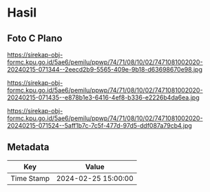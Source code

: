# Hasil

## Foto C Plano

https://sirekap-obj-formc.kpu.go.id/5ae6/pemilu/ppwp/74/71/08/10/02/7471081002020-20240215-071344--2eecd2b9-5565-409e-9b18-d63698670e98.jpg

https://sirekap-obj-formc.kpu.go.id/5ae6/pemilu/ppwp/74/71/08/10/02/7471081002020-20240215-071435--e878b1e3-6416-4ef8-b336-e2226b4da6ea.jpg

https://sirekap-obj-formc.kpu.go.id/5ae6/pemilu/ppwp/74/71/08/10/02/7471081002020-20240215-071524--5aff1b7c-7c5f-477d-97d5-ddf087a79cb4.jpg


## Metadata

| Key        | Value               |
| ---------- | ------------------- |
| Time Stamp | 2024-02-25 15:00:00 |



